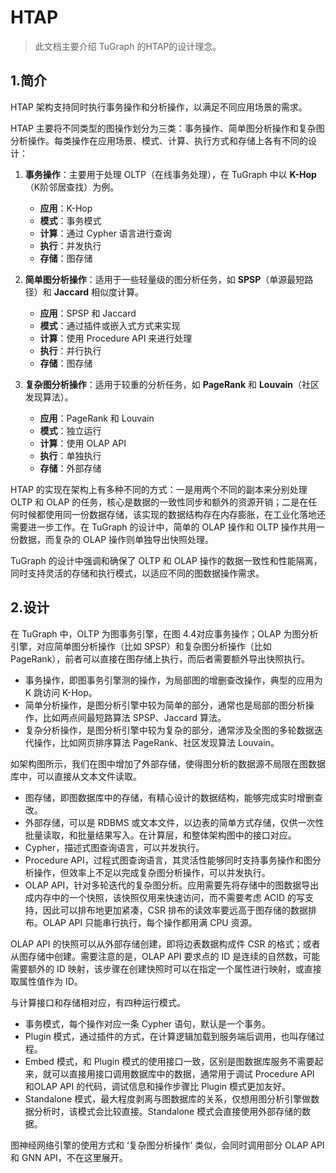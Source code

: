 # HTAP

> 此文档主要介绍 TuGraph 的HTAP的设计理念。

## 1.简介

HTAP 架构支持同时执行事务操作和分析操作，以满足不同应用场景的需求。

HTAP 主要将不同类型的图操作划分为三类：事务操作、简单图分析操作和复杂图分析操作。每类操作在应用场景、模式、计算、执行方式和存储上各有不同的设计：

1. **事务操作**：主要用于处理 OLTP（在线事务处理），在 TuGraph 中以 **K-Hop**（K阶邻居查找）为例。
   - **应用**：K-Hop
   - **模式**：事务模式
   - **计算**：通过 Cypher 语言进行查询
   - **执行**：并发执行
   - **存储**：图存储

2. **简单图分析操作**：适用于一些轻量级的图分析任务，如 **SPSP**（单源最短路径）和 **Jaccard** 相似度计算。
   - **应用**：SPSP 和 Jaccard
   - **模式**：通过插件或嵌入式方式来实现
   - **计算**：使用 Procedure API 来进行处理
   - **执行**：并行执行
   - **存储**：图存储

3. **复杂图分析操作**：适用于较重的分析任务，如 **PageRank** 和 **Louvain**（社区发现算法）。
   - **应用**：PageRank 和 Louvain
   - **模式**：独立运行
   - **计算**：使用 OLAP API
   - **执行**：单独执行
   - **存储**：外部存储


HTAP 的实现在架构上有多种不同的方式：一是用两个不同的副本来分别处理 OLTP 和 OLAP 的任务，核心是数据的一致性同步和额外的资源开销；二是在任何时候都使用同一份数据存储，该实现的数据结构存在内存膨胀，在工业化落地还需要进一步工作。在 TuGraph 的设计中，简单的 OLAP 操作和 OLTP 操作共用一份数据，而复杂的 OLAP 操作则单独导出快照处理。

TuGraph 的设计中强调和确保了 OLTP 和 OLAP 操作的数据一致性和性能隔离，同时支持灵活的存储和执行模式，以适应不同的图数据操作需求。
## 2.设计

在 TuGraph 中，OLTP 为图事务引擎，在图 4.4对应事务操作；OLAP 为图分析引擎，对应简单图分析操作（比如 SPSP）和复杂图分析操作（比如 PageRank），前者可以直接在图存储上执行，而后者需要额外导出快照执行。

- 事务操作，即图事务引擎测的操作，为局部图的增删查改操作，典型的应用为 K 跳访问 K-Hop。
- 简单分析操作，是图分析引擎中较为简单的部分，通常也是局部的图分析操作，比如两点间最短路算法 SPSP、Jaccard 算法。
- 复杂分析操作，是图分析引擎中较为复杂的部分，通常涉及全图的多轮数据迭代操作，比如网页排序算法 PageRank、社区发现算法 Louvain。

如架构图所示，我们在图中增加了外部存储，使得图分析的数据源不局限在图数据库中，可以直接从文本文件读取。

- 图存储，即图数据库中的存储，有精心设计的数据结构，能够完成实时增删查改。
- 外部存储，可以是 RDBMS 或文本文件，以边表的简单方式存储，仅供一次性批量读取，和批量结果写入。在计算层，和整体架构图中的接口对应。
- Cypher，描述式图查询语言，可以并发执行。
- Procedure API，过程式图查询语言，其灵活性能够同时支持事务操作和图分析操作，但效率上不足以完成复杂图分析操作，可以并发执行。
- OLAP API，针对多轮迭代的复杂图分析。应用需要先将存储中的图数据导出成内存中的一个快照，该快照仅用来快速访问，而不需要考虑 ACID 的写支持，因此可以排布地更加紧凑，CSR 排布的读效率要远高于图存储的数据排布。OLAP API 只能串行执行，每个操作都用满 CPU 资源。

OLAP API 的快照可以从外部存储创建，即将边表数据构成件 CSR 的格式；或者从图存储中创建。需要注意的是，OLAP API 要求点的 ID 是连续的自然数，可能需要额外的 ID 映射，该步骤在创建快照时可以在指定一个属性进行映射，或直接取属性值作为 ID。

与计算接口和存储相对应，有四种运行模式。

- 事务模式，每个操作对应一条 Cypher 语句，默认是一个事务。
- Plugin 模式，通过插件的方式，在计算逻辑加载到服务端后调用，也叫存储过程。
- Embed 模式，和 Plugin 模式的使用接口一致，区别是图数据库服务不需要起来，就可以直接用接口调用数据库中的数据，通常用于调试 Procedure API 和OLAP API 的代码，调试信息和操作步骤比 Plugin 模式更加友好。
- Standalone 模式，最大程度剥离与图数据库的关系，仅想用图分析引擎做数据分析时，该模式会比较直接。Standalone 模式会直接使用外部存储的数据。

图神经网络引擎的使用方式和 ‘复杂图分析操作’ 类似，会同时调用部分 OLAP API 和 GNN API，不在这里展开。

